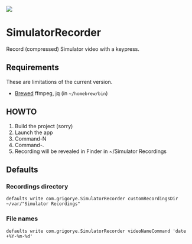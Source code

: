 [![](https://travis-ci.org/grigorye/SimulatorRecorder.svg?branch=master)](https://travis-ci.org/grigorye/SimulatorRecorder)

# SimulatorRecorder

Record (compressed) Simulator video with a keypress.

## Requirements

These are limitations of the current version.

* [Brewed](https://brew.sh) ffmpeg, jq (in `~/homebrew/bin`)

## HOWTO

1. Build the project (sorry)
2. Launch the app
3. Command-N
4. Command-.
5. Recording will be revealed in Finder in ~/Simulator Recordings
 
## Defaults
 
### Recordings directory
 
 ```
 defaults write com.grigorye.SimulatorRecorder customRecordingsDir ~/var/"Simulator Recordings"
 ```
 
### File names

```
defaults write com.grigorye.SimulatorRecorder videoNameCommand 'date +%Y-%m-%d'
```

